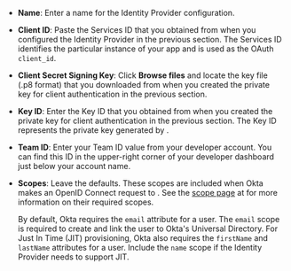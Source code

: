 * **Name**: Enter a name for the Identity Provider configuration.
* **Client ID**: Paste the Services ID that you obtained from <StackSnippet snippet="idp" inline /> when you configured the Identity Provider in the previous section. The Services ID identifies the particular instance of your app and is used as the OAuth `client_id`.
* **Client Secret Signing Key**: Click **Browse files** and locate the key file (.p8 format) that you downloaded from <StackSnippet snippet="idp" inline /> when you created the private key for client authentication in the previous section.
* **Key ID**: Enter the Key ID that you obtained from <StackSnippet snippet="idp" inline /> when you created the private key for client authentication in the previous section. The Key ID represents the private key generated by <StackSnippet snippet="idp" inline />.
* **Team ID**: Enter your <StackSnippet snippet="idp" inline /> Team ID value from your <StackSnippet snippet="idp" inline /> developer account. You can find this ID in the upper-right corner of your <StackSnippet snippet="idp" inline /> developer dashboard just below your account name.
* **Scopes**: Leave the defaults. These scopes are included when Okta makes an OpenID Connect request to <StackSelector snippet="idp" noSelector inline />. See the [scope page](https://developer.apple.com/documentation/sign_in_with_apple/clientconfigi/3230955-scope) at <StackSelector snippet="idp" noSelector inline /> for more information on their required scopes.

    By default, Okta requires the `email` attribute for a user. The `email` scope is required to create and link the user to Okta's Universal Directory. For Just In Time (JIT) provisioning, Okta also requires the `firstName` and `lastName` attributes for a user. Include the `name` scope if the Identity Provider needs to support JIT.
